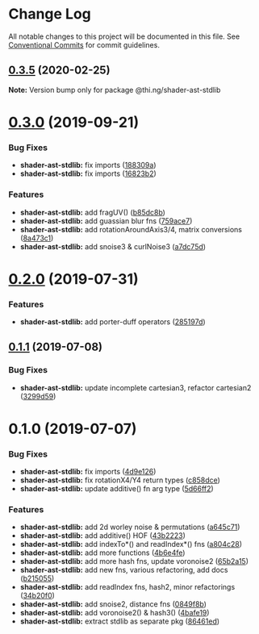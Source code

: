 # Change Log

All notable changes to this project will be documented in this file.
See [Conventional Commits](https://conventionalcommits.org) for commit guidelines.

## [0.3.5](https://github.com/thi-ng/umbrella/compare/@thi.ng/shader-ast-stdlib@0.3.4...@thi.ng/shader-ast-stdlib@0.3.5) (2020-02-25)

**Note:** Version bump only for package @thi.ng/shader-ast-stdlib





# [0.3.0](https://github.com/thi-ng/umbrella/compare/@thi.ng/shader-ast-stdlib@0.2.3...@thi.ng/shader-ast-stdlib@0.3.0) (2019-09-21)

### Bug Fixes

* **shader-ast-stdlib:** fix imports ([188309a](https://github.com/thi-ng/umbrella/commit/188309a))
* **shader-ast-stdlib:** fix imports ([16823b2](https://github.com/thi-ng/umbrella/commit/16823b2))

### Features

* **shader-ast-stdlib:** add fragUV() ([b85dc8b](https://github.com/thi-ng/umbrella/commit/b85dc8b))
* **shader-ast-stdlib:** add guassian blur fns ([759ace7](https://github.com/thi-ng/umbrella/commit/759ace7))
* **shader-ast-stdlib:** add rotationAroundAxis3/4, matrix conversions ([8a473c1](https://github.com/thi-ng/umbrella/commit/8a473c1))
* **shader-ast-stdlib:** add snoise3 & curlNoise3 ([a7dc75d](https://github.com/thi-ng/umbrella/commit/a7dc75d))

# [0.2.0](https://github.com/thi-ng/umbrella/compare/@thi.ng/shader-ast-stdlib@0.1.2...@thi.ng/shader-ast-stdlib@0.2.0) (2019-07-31)

### Features

* **shader-ast-stdlib:** add porter-duff operators ([285197d](https://github.com/thi-ng/umbrella/commit/285197d))

## [0.1.1](https://github.com/thi-ng/umbrella/compare/@thi.ng/shader-ast-stdlib@0.1.0...@thi.ng/shader-ast-stdlib@0.1.1) (2019-07-08)

### Bug Fixes

* **shader-ast-stdlib:** update incomplete cartesian3, refactor cartesian2 ([3299d59](https://github.com/thi-ng/umbrella/commit/3299d59))

# 0.1.0 (2019-07-07)

### Bug Fixes

* **shader-ast-stdlib:** fix imports ([4d9e126](https://github.com/thi-ng/umbrella/commit/4d9e126))
* **shader-ast-stdlib:** fix rotationX4/Y4 return types ([c858dce](https://github.com/thi-ng/umbrella/commit/c858dce))
* **shader-ast-stdlib:** update additive() fn arg type ([5d66ff2](https://github.com/thi-ng/umbrella/commit/5d66ff2))

### Features

* **shader-ast-stdlib:** add 2d worley noise & permutations ([a645c71](https://github.com/thi-ng/umbrella/commit/a645c71))
* **shader-ast-stdlib:** add additive() HOF ([43b2223](https://github.com/thi-ng/umbrella/commit/43b2223))
* **shader-ast-stdlib:** add indexTo*() and readIndex*() fns ([a804c28](https://github.com/thi-ng/umbrella/commit/a804c28))
* **shader-ast-stdlib:** add more functions ([4b6e4fe](https://github.com/thi-ng/umbrella/commit/4b6e4fe))
* **shader-ast-stdlib:** add more hash fns, update voronoise2 ([65b2a15](https://github.com/thi-ng/umbrella/commit/65b2a15))
* **shader-ast-stdlib:** add new fns, various refactoring, add docs ([b215055](https://github.com/thi-ng/umbrella/commit/b215055))
* **shader-ast-stdlib:** add readIndex fns, hash2, minor refactorings ([34b20f0](https://github.com/thi-ng/umbrella/commit/34b20f0))
* **shader-ast-stdlib:** add snoise2, distance fns ([0849f8b](https://github.com/thi-ng/umbrella/commit/0849f8b))
* **shader-ast-stdlib:** add voronoise2() & hash3() ([4bafe19](https://github.com/thi-ng/umbrella/commit/4bafe19))
* **shader-ast-stdlib:** extract stdlib as separate pkg ([86461ed](https://github.com/thi-ng/umbrella/commit/86461ed))
